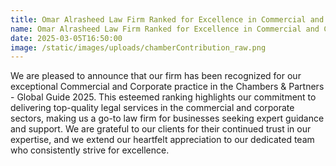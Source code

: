 ```yaml
---
title: Omar Alrasheed Law Firm Ranked for Excellence in Commercial and Corporate Practice by Chambers Global 2025
name: Omar Alrasheed Law Firm Ranked for Excellence in Commercial and Corporate Practice by Chambers Global 2025
date: 2025-03-05T16:50:00
image: /static/images/uploads/chamberContribution_raw.png
---
```

We are pleased to announce that our firm has been recognized for our exceptional Commercial and Corporate practice in the Chambers & Partners - Global Guide 2025. This esteemed ranking highlights our commitment to delivering top-quality legal services in the commercial and corporate sectors, making us a go-to law firm for businesses seeking expert guidance and support. We are grateful to our clients for their continued trust in our expertise, and we extend our heartfelt appreciation to our dedicated team who consistently strive for excellence.
